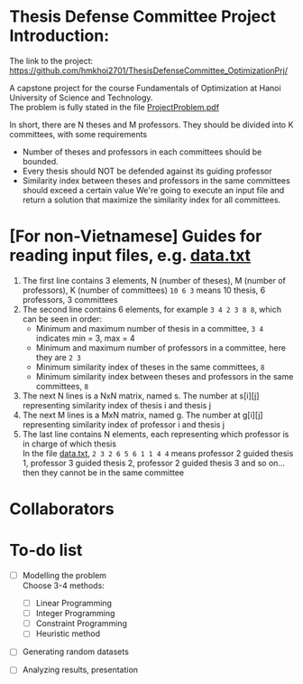 # Thesis Defense Committee Project Introduction:
The link to the project: https://github.com/hmkhoi2701/ThesisDefenseCommittee_OptimizationPrj/

A capstone project for the course Fundamentals of Optimization at Hanoi University of Science and Technology.  
The problem is fully stated in the file [ProjectProblem.pdf](https://github.com/hmkhoi2701/ThesisDefenseCommittee_OptimizationPrj/blob/main/ProjectProblem.pdf)

In short, there are N theses and M professors. They should be divided into K committees, with some requirements
   - Number of theses and professors in each committees should be bounded.
   - Every thesis should NOT be defended against its guiding professor
   - Similarity index between theses and professors in the same committees should exceed a certain value
We're going to execute an input file and return a solution that maximize the similarity index for all committees.

# [For non-Vietnamese] Guides for reading input files, e.g. [data.txt](https://github.com/hmkhoi2701/ThesisDefenseCommittee_OptimizationPrj/blob/main/data.txt)
1. The first line contains 3 elements, N (number of theses), M (number of professors), K (number of committees)
`10 6 3` means 10 thesis, 6 professors, 3 committees
2. The second line contains 6 elements, for example `3 4 2 3 8 8`, which can be seen in order:
    - Minimum and maximum number of thesis in a committee, `3 4` indicates min = 3, max = 4
    - Minimum and maximum number of professors in a committee, here they are `2 3`
    - Minimum similarity index of theses in the same committees, `8`
    - Minimum similarity index between theses and professors in the same committees, `8`
3. The next N lines is a NxN matrix, named s. The number at s[i][j] representing similarity index of thesis i and thesis j
4. The next M lines is a MxN matrix, named g. The number at g[i][j] representing similarity index of professor i and thesis j
5. The last line contains N elements, each representing which professor is in charge of which thesis  
In the file [data.txt](https://github.com/hmkhoi2701/ThesisDefenseCommittee_OptimizationPrj/blob/main/data.txt), `2 3 2 6 5 6 1 1 4 4` means professor 2 guided thesis 1, professor 3 guided thesis 2, professor 2 guided thesis 3 and so on... then they cannot be in the same committee 

# Collaborators

# To-do list
- [ ] Modelling the problem  
Choose 3-4 methods:
  - [ ] Linear Programming
  - [ ] Integer Programming
  - [ ] Constraint Programming
  - [ ] Heuristic method
- [ ] Generating random datasets
- [ ] Analyzing results, presentation

